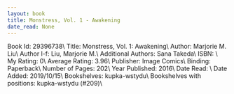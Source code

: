 ```yaml
---
layout: book
title: Monstress, Vol. 1 - Awakening
date_read: None
---
```


Book Id: 29396738\ 
Title: Monstress, Vol. 1: Awakening\ 
Author: Marjorie M. Liu\ 
Author l-f: Liu, Marjorie M.\ 
Additional Authors: Sana Takeda\ 
ISBN: \ 
My Rating: 0\ 
Average Rating: 3.96\ 
Publisher: Image Comics\ 
Binding: Paperback\ 
Number of Pages: 202\ 
Year Published: 2016\ 
Date Read: \ 
Date Added: 2019/10/15\ 
Bookshelves: kupka-wstydu\ 
Bookshelves with positions: kupka-wstydu (#209)\ 

